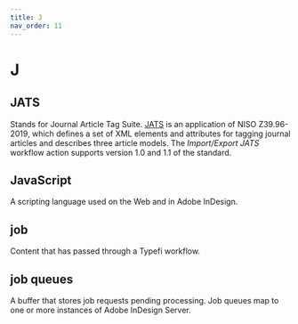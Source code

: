 ```yaml
---
title: J
nav_order: 11
---
```


# J

## JATS
Stands for Journal Article Tag Suite. [JATS](https://jats.nlm.nih.gov/) is an application of NISO Z39.96-2019, which defines a set of XML elements and attributes for tagging journal articles and describes three article models. The _Import/Export JATS_ workflow action supports version 1.0 and 1.1 of the standard.

## JavaScript
A scripting language used on the Web and in Adobe InDesign.

## job
Content that has passed through a Typefi workflow.

## job queues
A buffer that stores job requests pending processing. Job queues map to one or more instances of Adobe InDesign Server.
